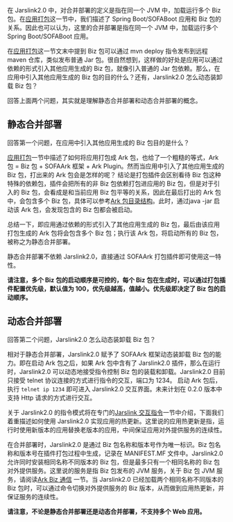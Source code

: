 在 Jarslink2.0 中，对合并部署的定义是指在同一个 JVM 中，加载运行多个 Biz 包。在[应用打包](jarslink-repackage.md)这一节中，我们描述了 Spring Boot/SOFABoot 应用和 Biz 包的关系。因此也可以认为，这里的合并部署是指在同一个 JVM 中，加载运行多个 Spring Boot/SOFABoot 应用。

在[应用打包](jarslink-repackage.md)这一节文末中提到 Biz 包可以通过 mvn deploy 指令发布到远程 maven 仓库，类似发布普通 Jar 包。很自然想到，这样做的好处是应用可以通过依赖的形式引入其他应用生成的 Biz 包，就像引入普通的 Jar 包依赖。那么，在应用中引入其他应用生成的 Biz 包的目的什么？还有，Jarslink2.0 怎么动态装卸载 Biz 包？

回答上面两个问题，其实就是理解静态合并部署和动态合并部署的概念。

## 静态合并部署
回答第一个问题，在应用中引入其他应用生成的 Biz 包目的是什么？

[应用打包](jarslink-repackage.md)一节中描述了如何将应用打包成 Ark 包，也给了一个粗糙的等式，Ark 包 = Biz 包 + SOFAArk 框架 + Ark Plugin。然而当应用中引入了其他应用生成的 Biz 包，打出来的 Ark 包会是怎样的呢？ 结论是打包插件会区别看待 Biz 包这种特殊的依赖包，插件会把所有的非 Biz 包依赖打包进应用的 Biz 包，但是对于引入的 Biz 包，会看成是和当前应用 Biz 包平等的关系，因此在最后打出的 Ark 包中，会包含多个 Biz 包，具体可以参考[Ark 包目录结构](../sofa-ark/ark-jar)。此时，通过java -jar 启动该 Ark 包，会发现包含的 Biz 包都会被启动。

总结一下，即应用通过依赖的形式引入了其他应用生成的 Biz 包，最后由该应用打包生成的 Ark 包将会包含多个 Biz 包；执行该 Ark 包，将启动所有的 Biz 包，被称之为静态合并部署。

静态合并部署不依赖 Jarslink2.0，直接通过 SOFAArk 打包插件即可使用这一特性。

**请注意，多个 Biz 包的启动顺序是可控的，每个 Biz 包在生成时，可以通过打包插件配置优先级，默认值为 100，优先级越高，值越小。优先级即决定了 Biz 包的启动顺序。**

## 动态合并部署
回答第二个问题，Jarslink2.0 怎么动态装卸载 Biz 包？

相对于静态合并部署，Jarslink2.0 赋予了 SOFAArk 框架动态装卸载 Biz 包的能力。即在启动 Ark 包之后，如果 Ark 包中含有了 Jarslink2.0 插件，那么在运行时，Jarslink2.0 可以动态地接受指令控制 Biz 包的装载和卸载。Jarslink2.0 目前只接受 telnet 协议连接的方式进行指令的交互，端口为 1234。 启动 Ark 包后， 执行 `telnet ip 1234` 即可进入 Jarslink2.0 交互界面。未来计划在 0.2.0 版本中支持 Http 请求的方式进行交互。

关于 Jarslink2.0 的指令模式将在专门的[Jarslink 交互指令](jarslink-instruction.md)一节中介绍，下面我们着重描述如何使用 Jarslink2.0 实现应用的热更新。这里说的应用热更新是指，运行时使用新版本的应用替换老版本的应用，中间保证应用对外提供服务的连续性。

在合并部署时，Jarslink2.0 是通过 Biz 包名称和版本号作为唯一标识。Biz 包名称和版本号在插件打包过程中生成，记录在 MANIFEST.MF 文件中。Jarslink2.0 允许同时安装相同名称不同版本的 Biz 包，但是最多只有一个相同名称的 Biz 包对外提供服务。这里说的服务是指 Biz 包发布的 JVM 服务，关于 Biz 包 JVM 服务，请阅读[Ark Biz 通信](../Module-Service) 一节。当 Jarslink2.0 已经加载两个相同名称不同版本的 Biz 包时，可以通过命令切换对外提供服务的 Biz 版本，从而做到应用热更新，并保证服务的连续性。

**请注意，不论是静态合并部署还是动态合并部署，不支持多个 Web 应用。**
